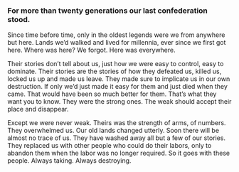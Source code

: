 ### For more than twenty generations our last confederation stood.

Since time before time, only in the oldest legends were we from anywhere but here. Lands we’d walked and lived for millennia, ever since we first got here. Where was here? We forgot. Here was everywhere.

Their stories don’t tell about us, just how we were easy to control, easy to dominate. Their stories are the stories of how they defeated us, killed us, locked us up and made us leave. They made sure to implicate us in our own destruction. If only we’d just made it easy for them and just died when they came. That would have been so much better for them. That’s what they want you to know. They were the strong ones. The weak should accept their place and disappear.

Except we were never weak. Theirs was the strength of arms, of numbers. They overwhelmed us. Our old lands changed utterly. Soon there will be almost no trace of us. They have washed away all but a few of our stories. They replaced us with other people who could do their labors, only to abandon them when the labor was no longer required. So it goes with these people. Always taking. Always destroying. 